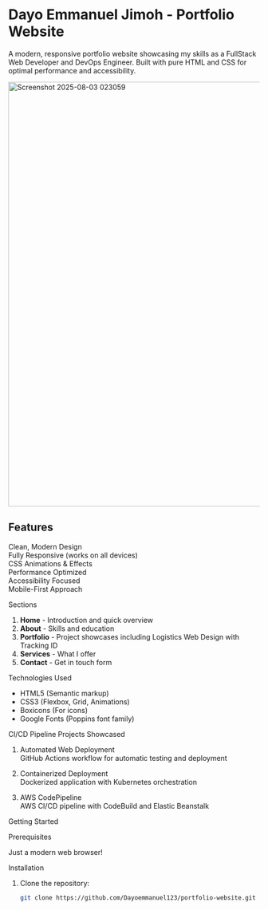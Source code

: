 # Dayo Emmanuel Jimoh - Portfolio Website
A modern, responsive portfolio website showcasing my skills as a FullStack Web Developer and DevOps Engineer. Built with pure HTML and CSS for optimal performance and accessibility.

<img width="1785" height="852" alt="Screenshot 2025-08-03 023059" src="https://github.com/user-attachments/assets/060a6dc6-5c29-4955-99dd-ff30d423aae8"/>

## Features

Clean, Modern Design  
Fully Responsive (works on all devices)  
CSS Animations & Effects  
Performance Optimized  
Accessibility Focused  
Mobile-First Approach

Sections

1. **Home** - Introduction and quick overview
2. **About** - Skills and education
3. **Portfolio** - Project showcases including Logistics Web Design with Tracking ID
4. **Services** - What I offer
5. **Contact** - Get in touch form

Technologies Used

- HTML5 (Semantic markup)
- CSS3 (Flexbox, Grid, Animations)
- Boxicons (For icons)
- Google Fonts (Poppins font family)

CI/CD Pipeline Projects Showcased

1. Automated Web Deployment  
   GitHub Actions workflow for automatic testing and deployment

2. Containerized Deployment  
   Dockerized application with Kubernetes orchestration

3. AWS CodePipeline  
    AWS CI/CD pipeline with CodeBuild and Elastic Beanstalk

Getting Started

Prerequisites

Just a modern web browser!

Installation

1. Clone the repository:
   ```bash
   git clone https://github.com/Dayoemmanuel123/portfolio-website.git
